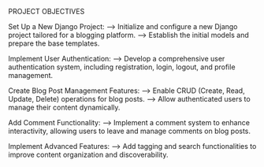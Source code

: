 PROJECT OBJECTIVES

Set Up a New Django Project:
--> Initialize and configure a new Django project tailored for a blogging platform.
--> Establish the initial models and prepare the base templates.

Implement User Authentication:
--> Develop a comprehensive user authentication system, including registration, login, logout, and profile management.

Create Blog Post Management Features:
--> Enable CRUD (Create, Read, Update, Delete) operations for blog posts.
--> Allow authenticated users to manage their content dynamically.

Add Comment Functionality:
--> Implement a comment system to enhance interactivity, allowing users to leave and manage comments on blog posts.

Implement Advanced Features:
--> Add tagging and search functionalities to improve content organization and discoverability.